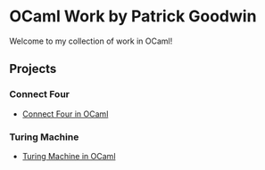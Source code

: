 # OCaml Work by Patrick Goodwin
Welcome to my collection of work in OCaml!

## Projects

### Connect Four
- [Connect Four in OCaml](https://github.com/pattygcoding/Connect-Four-Language-Tree/tree/main/ocaml)

### Turing Machine
- [Turing Machine in OCaml](https://github.com/pattygcoding/Turing-Machines/tree/main/OCaml)

